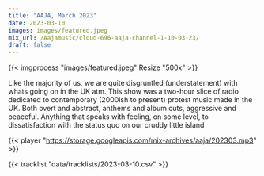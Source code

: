 ```yaml
---
title: "AAJA, March 2023"
date: 2023-03-10
images: images/featured.jpeg
mix_url: /Aajamusic/cloud-696-aaja-channel-1-10-03-23/
draft: false
---
```


{{< imgprocess "images/featured.jpeg" Resize "500x" >}}

Like the majority of us, we are quite disgruntled (understatement) with whats going on in the UK atm. This show  was a
two-hour slice of radio dedicated to contemporary (2000ish to present) protest music made in the UK. 
Both overt and abstract, anthems and album cuts, aggressive and peaceful. 
Anything that speaks with feeling, on some level, to dissatisfaction with the status quo on our cruddy little island

{{< player "https://storage.googleapis.com/mix-archives/aaja/202303.mp3" >}}

{{< tracklist "data/tracklists/2023-03-10.csv" >}}
